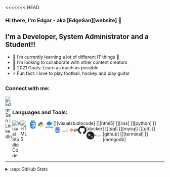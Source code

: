 <<<<<<< HEAD
### Hi there, I'm Edgar - aka [EdgeSan][website] 👋

## I'm a Developer, System Administrator and a Student!!

- 🌱 I’m currently learning a lot of different IT things 🤣
- 👯 I’m looking to collaborate with other content creators
- 🥅 2021 Goals: Learn as much as possible
- ⚡ Fun fact: I love to play football, hockey and play guitar

### Connect with me:

[<img align="left" alt="EdgeSan | LinkedIn" width="22px" src="https://www.linkedin.com/in/edgar-kalinovski" />][linkedin]

<br />

### Languages and Tools:

[<img align="left" alt="Visual Studio Code" width="26px" />][visualstudiocode]
[<img align="left" alt="HTML5" width="26px" />][html5]
[<img align="left" alt="CSS3" width="26px" src="https://raw.githubusercontent.com/github/explore/80688e429a7d4ef2fca1e82350fe8e3517d3494d/topics/css/css.png" />][css]
[<img align="left" alt="Python" width="26px" src="https://raw.githubusercontent.com/github/explore/80688e429a7d4ef2fca1e82350fe8e3517d3494d/topics/python/python.png" />][python]
[<img align="left" alt="Docker" width="26px" src="https://raw.githubusercontent.com/github/explore/80688e429a7d4ef2fca1e82350fe8e3517d3494d/topics/docker/docker.png" />][docker]
[<img align="left" alt="SQL" width="26px" src="https://raw.githubusercontent.com/github/explore/80688e429a7d4ef2fca1e82350fe8e3517d3494d/topics/sql/sql.png" />][sql]
[<img align="left" alt="MySQL" width="26px" src="https://raw.githubusercontent.com/github/explore/80688e429a7d4ef2fca1e82350fe8e3517d3494d/topics/mysql/mysql.png" />][mysql]
[<img align="left" alt="Git" width="26px" src="https://raw.githubusercontent.com/github/explore/80688e429a7d4ef2fca1e82350fe8e3517d3494d/topics/git/git.png" />][git]
[<img align="left" alt="GitHub" width="26px" src="https://raw.githubusercontent.com/github/explore/78df643247d429f6cc873026c0622819ad797942/topics/github/github.png" />][github]
[<img align="left" alt="Terminal" width="26px" src="https://raw.githubusercontent.com/github/explore/80688e429a7d4ef2fca1e82350fe8e3517d3494d/topics/terminal/terminal.png" />][terminal]
[<img align="left" alt="MongoDB" width="26px" src="https://raw.githubusercontent.com/github/explore/80688e429a7d4ef2fca1e82350fe8e3517d3494d/topics/mongodb/mongodb.png" />][mongodb]

<br />
<br />

---

<details>
  <summary>:zap: GitHub Stats</summary>

  <img align="left" alt="EdgeSan's GitHub Stats" src="https://github-readme-stats.codestackr.vercel.app/api?username=EdgeSan&show_icons=true&hide_border=true" />

</details>

[linkedin]: https://www.linkedin.com/in/edgar-kalinovski
